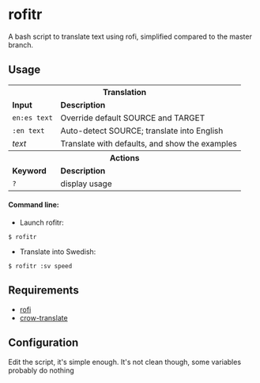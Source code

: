 # rofitr

A bash script to translate text using rofi, simplified compared
to the master branch.

## Usage

<table>
<tbody>
<tr><th colspan="2"><strong>Translation</strong></th></tr><tr><td><strong>Input</strong></td><td><strong>Description</strong></td></tr>
<tr><td><code>en:es text</code></td><td>Override default SOURCE and TARGET</td></tr>
<tr><td><code>:en text</code></td><td>Auto-detect SOURCE; translate into English</td></tr>
<tr><td><i>text</i></td><td>Translate with defaults, and show the examples</td></tr>
<tr><th colspan="2"><strong>Actions</strong></th></tr><tr><td><strong>Keyword</strong></td><td><strong>Description</strong></td></tr>
<tr><td><code>?</code></td><td>display usage</td></tr>
</tbody>
</table>

#### Command line:

- Launch rofitr:

```
$ rofitr
```

- Translate into Swedish:

```
$ rofitr :sv speed
```

## Requirements

- [rofi](https://github.com/davatorium/rofi)
- [crow-translate](https://github.com/crow-translate/crow-translate)

## Configuration

Edit the script, it's simple enough. It's not clean though, some variables probably do nothing
